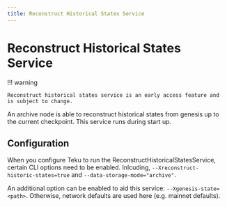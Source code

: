 ```yaml
---
title: Reconstruct Historical States Service
---
```


# Reconstruct Historical States Service

!!! warning

    Reconstruct historical states service is an early access feature and is subject to change.

An archive node is able to reconstruct historical states from genesis up to the current checkpoint. This service runs during start up.

## Configuration

When you configure Teku to run the ReconstructHistoricalStatesService, certain CLI options need to be enabled. Inlcuding,
`--Xreconstruct-historic-states=true` and `--data-storage-mode="archive"`.

An additional option can be enabled to aid this service: `--Xgenesis-state=<path>`. Otherwise, network defaults are used here (e.g. mainnet defaults).
